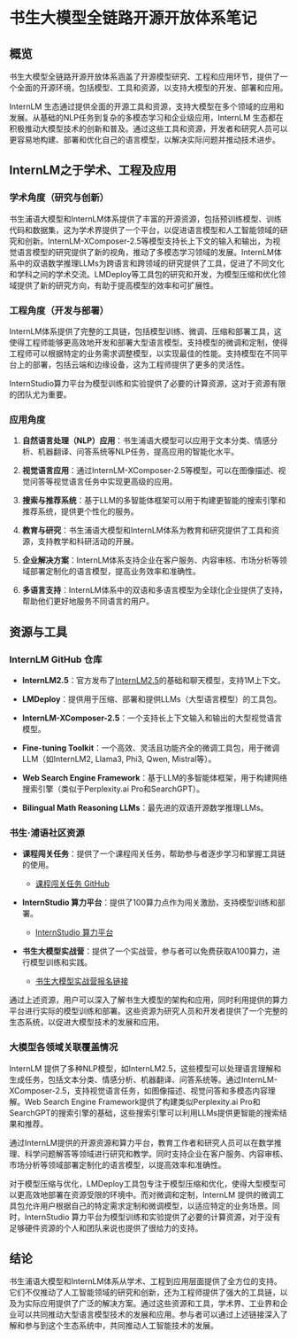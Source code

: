 # 书生大模型全链路开源开放体系笔记

## 概览

书生大模型全链路开源开放体系涵盖了开源模型研究、工程和应用环节，提供了一个全面的开源环境，包括模型、工具和资源，以支持大模型的开发、部署和应用。

InternLM 生态通过提供全面的开源工具和资源，支持大模型在多个领域的应用和发展。从基础的NLP任务到复杂的多模态学习和企业级应用，InternLM 生态都在积极推动大模型技术的创新和普及。通过这些工具和资源，开发者和研究人员可以更容易地构建、部署和优化自己的语言模型，以解决实际问题并推动技术进步。

## InternLM之于学术、工程及应用
### 学术角度（研究与创新）

书生浦语大模型和InternLM体系提供了丰富的开源资源，包括预训练模型、训练代码和数据集，这为学术界提供了一个平台，以促进语言模型和人工智能领域的研究和创新。InternLM-XComposer-2.5等模型支持长上下文的输入和输出，为视觉语言模型的研究提供了新的视角，推动了多模态学习领域的发展。InternLM体系中的双语数学推理LLMs为跨语言和跨领域的研究提供了工具，促进了不同文化和学科之间的学术交流。LMDeploy等工具包的研究和开发，为模型压缩和优化领域提供了新的研究方向，有助于提高模型的效率和可扩展性。

### 工程角度（开发与部署）

InternLM体系提供了完整的工具链，包括模型训练、微调、压缩和部署工具，这使得工程师能够更高效地开发和部署大型语言模型。支持模型的微调和定制，使得工程师可以根据特定的业务需求调整模型，以实现最佳的性能。支持模型在不同平台上的部署，包括云端和边缘设备，这为工程师提供了更多的灵活性。

InternStudio算力平台为模型训练和实验提供了必要的计算资源，这对于资源有限的团队尤为重要。

### 应用角度

1. **自然语言处理（NLP）应用**：书生浦语大模型可以应用于文本分类、情感分析、机器翻译、问答系统等NLP任务，提高应用的智能化水平。

2. **视觉语言应用**：通过InternLM-XComposer-2.5等模型，可以在图像描述、视觉问答等视觉语言任务中实现更高级的应用。

3. **搜索与推荐系统**：基于LLM的多智能体框架可以用于构建更智能的搜索引擎和推荐系统，提供更个性化的服务。

4. **教育与研究**：书生浦语大模型和InternLM体系为教育和研究提供了工具和资源，支持教学和科研活动的开展。

5. **企业解决方案**：InternLM体系支持企业在客户服务、内容审核、市场分析等领域部署定制化的语言模型，提高业务效率和准确性。

6. **多语言支持**：InternLM体系中的双语和多语言模型为全球化企业提供了支持，帮助他们更好地服务不同语言的用户。

## 资源与工具

### InternLM GitHub 仓库

- **InternLM2.5**：官方发布了[InternLM2.5]((https://github.com/internLM/))的基础和聊天模型，支持1M上下文。

- **LMDeploy**：提供用于压缩、部署和提供LLMs（大型语言模型）的工具包。

- **InternLM-XComposer-2.5**：一个支持长上下文输入和输出的大型视觉语言模型。

- **Fine-tuning Toolkit**：一个高效、灵活且功能齐全的微调工具包，用于微调LLM（如InternLM2, Llama3, Phi3, Qwen, Mistral等）。

- **Web Search Engine Framework**：基于LLM的多智能体框架，用于构建网络搜索引擎（类似于Perplexity.ai Pro和SearchGPT）。

- **Bilingual Math Reasoning LLMs**：最先进的双语开源数学推理LLMs。

### 书生·浦语社区资源

- **课程闯关任务**：提供了一个课程闯关任务，帮助参与者逐步学习和掌握工具链的使用。
  - [课程闯关任务 GitHub](https://github.com/InternLM/Tutorial/tree/camp4/docs/L1/ToolChain)

- **InternStudio 算力平台**：提供了100算力点作为闯关激励，支持模型训练和部署。
  - [InternStudio 算力平台](https://studio.intern-ai.org.cn/)

- **书生大模型实战营**：提供了一个实战营，参与者可以免费获取A100算力，进行模型训练和实践。
  - [书生大模型实战营报名链接](https://colearn.intern-ai.org.cn/set?s=bz_toolchain)

通过上述资源，用户可以深入了解书生大模型的架构和应用，同时利用提供的算力平台进行实际的模型训练和部署。这些资源为研究人员和开发者提供了一个完整的生态系统，以促进大模型技术的发展和应用。


### 大模型各领域关联覆盖情况

InternLM 提供了多种NLP模型，如InternLM2.5，这些模型可以处理语言理解和生成任务，包括文本分类、情感分析、机器翻译、问答系统等。通过InternLM-XComposer-2.5，支持视觉语言任务，如图像描述、视觉问答和多模态内容理解。Web Search Engine Framework提供了构建类似Perplexity.ai Pro和SearchGPT的搜索引擎的基础，这些搜索引擎可以利用LLMs提供更智能的搜索结果和推荐。

通过InternLM提供的开源资源和算力平台，教育工作者和研究人员可以在数学推理、科学问题解答等领域进行研究和教学。同时支持企业在客户服务、内容审核、市场分析等领域部署定制化的语言模型，以提高效率和准确性。

对于模型压缩与优化，LMDeploy工具包专注于模型压缩和优化，使得大型模型可以更高效地部署在资源受限的环境中。而对微调和定制，InternLM 提供的微调工具包允许用户根据自己的特定需求定制和微调模型，以适应特定的业务场景。同时，InternStudio 算力平台为模型训练和实验提供了必要的计算资源，对于没有足够硬件资源的个人和团队来说也提供了很给力的支持。

## 结论

书生浦语大模型和InternLM体系从学术、工程到应用层面提供了全方位的支持。它们不仅推动了人工智能领域的研究和创新，还为工程师提供了强大的工具链，以及为实际应用提供了广泛的解决方案。通过这些资源和工具，学术界、工业界和企业可以共同推动大型语言模型技术的发展和应用。参与者可以通过上述链接深入了解和参与到这个生态系统中，共同推动人工智能技术的发展。
